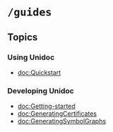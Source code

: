 # ``/guides``

## Topics

### Using Unidoc

-   <doc:Quickstart>

### Developing Unidoc

-   <doc:Getting-started>
-   <doc:GeneratingCertificates>
-   <doc:GeneratingSymbolGraphs>
